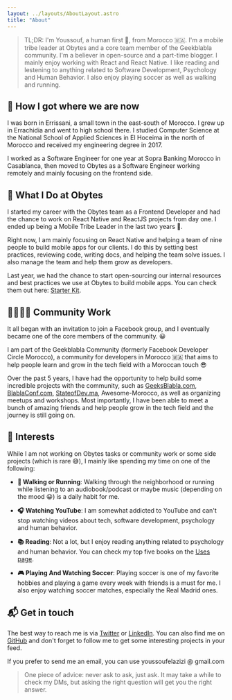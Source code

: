 ```yaml
---
layout: ../layouts/AboutLayout.astro
title: "About"
---
```


> TL;DR: I'm Youssouf, a human first 🙌, from Morocco 🇲🇦. I'm a mobile tribe leader at Obytes and a core team member of the Geekblabla community. I'm a believer in open-source and a part-time blogger. I mainly enjoy working with React and React Native. I like reading and lestening to anything related to Software Development, Psychology and Human Behavior. I also enjoy playing soccer as well as walking and running.

## 👶 How I got where we are now

I was born in Errissani, a small town in the east-south of Morocco. I grew up in Errachidia and went to high school there. I studied Computer Science at the National School of Applied Sciences in El Hoceima in the north of Morocco and received my engineering degree in 2017.

I worked as a Software Engineer for one year at Sopra Banking Morocco in Casablanca, then moved to Obytes as a Software Engineer working remotely and mainly focusing on the frontend side.

## 🍊 What I Do at Obytes

I started my career with the Obytes team as a Frontend Developer and had the chance to work on React Native and ReactJS projects from day one. I ended up being a Mobile Tribe Leader in the last two years 🚀.

Right now, I am mainly focusing on React Native and helping a team of nine people to build mobile apps for our clients. I do this by setting best practices, reviewing code, writing docs, and helping the team solve issues. I also manage the team and help them grow as developers.

Last year, we had the chance to start open-sourcing our internal resources and best practices we use at Obytes to build mobile apps. You can check them out here: [Starter Kit](https://github.com/obytes/react-native-template-obytes).

## 👨‍👨‍👧‍👦 Community Work

It all began with an invitation to join a Facebook group, and I eventually became one of the core members of the community. 😀

I am part of the Geekblabla Community (formerly Facebook Developer Circle Morocco), a community for developers in Morocco 🇲🇦 that aims to help people learn and grow in the tech field with a Moroccan touch 😎

Over the past 5 years, I have had the opportunity to help build some incredible projects with the community, such as [GeeksBlabla.com](https://GeeksBlabla.com), [BlablaConf.com](https://BlablaConf.com), [StateofDev.ma](https://StateofDev.ma), Awesome-Morocco, as well as organizing meetups and workshops. Most importantly, I have been able to meet a bunch of amazing friends and help people grow in the tech field and the journey is still going on.

## 👀 Interests

While I am not working on Obytes tasks or community work or some side projects (which is rare 😅), I mainly like spending my time on one of the following:

- **🚶 Walking or Running**: Walking through the neighborhood or running while listening to an audiobook/podcast or maybe music (depending on the mood 😀) is a daily habit for me.

- **🎧 Watching YouTube**: I am somewhat addicted to YouTube and can't stop watching videos about tech, software development, psychology and human behavior.

- **📚 Reading**: Not a lot, but I enjoy reading anything related to psychology and human behavior. You can check my top five books on the [Uses page](/uses#-books).

- **🎮 Playing And Watching Soccer**: Playing soccer is one of my favorite hobbies and playing a game every week with friends is a must for me. I also enjoy watching soccer matches, especially the Real Madrid ones.

## 📬 Get in touch

The best way to reach me is via [Twitter](https://twitter.com/ElaziziYoussouf/) or [LinkedIn](https://www.linkedin.com/in/youssouf-elazizi/). You can also find me on [GitHub](https://github.com/yjose) and don't forget to follow me to get some interesting projects in your feed.

If you prefer to send me an email, you can use youssoufelazizi @ gmail.com

> One piece of advice: never ask to ask, just ask. It may take a while to check my DMs, but asking the right question will get you the right answer.
